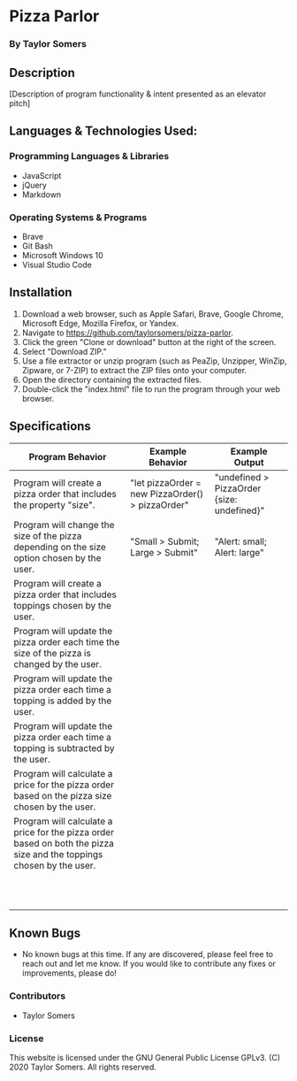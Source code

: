 # Pizza Parlor

  ### By Taylor Somers

## Description

  [Description of program functionality & intent presented as an elevator pitch]

## Languages & Technologies Used:

  ### Programming Languages & Libraries
  * JavaScript
  * jQuery
  * Markdown

  ### Operating Systems & Programs
  * Brave
  * Git Bash
  * Microsoft Windows 10
  * Visual Studio Code

## Installation

  1. Download a web browser, such as Apple Safari, Brave, Google Chrome, Microsoft Edge, Mozilla Firefox, or Yandex.
  2. Navigate to https://github.com/taylorsomers/pizza-parlor.
  3. Click the green "Clone or download" button at the right of the screen.
  4. Select "Download ZIP."
  5. Use a file extractor or unzip program (such as PeaZip, Unzipper, WinZip, Zipware, or 7-ZIP) to extract the ZIP files onto your computer.
  6. Open the directory containing the extracted files.
  7. Double-click the "index.html" file to run the program through your web browser.

## Specifications

  | Program Behavior | Example Behavior | Example Output |
  |---|---|---|
  | Program will create a pizza order that includes the property "size". | "let pizzaOrder = new PizzaOrder() > pizzaOrder" | "undefined > PizzaOrder {size: undefined}" |
  | Program will change the size of the pizza depending on the size option chosen by the user. | "Small > Submit; Large > Submit" | "Alert: small; Alert: large" |
  | Program will create a  pizza order that includes toppings chosen by the user. |  |  |
  | Program will update the pizza order each time the size of the pizza is changed by the user. |  |  |
  | Program will update the pizza order each time a topping is added by the user. |  |  |
  | Program will update the pizza order each time a topping is subtracted by the user. |  |  |
  | Program will calculate a price for the pizza order based on the pizza size chosen by the user. |  |  |
  | Program will calculate a price for the pizza order based on both the pizza size and the toppings chosen by the user. |  |  |
  |  |  |  |
  |  |  |  |
  |  |  |  |
  |  |  |  |
  |  |  |  |
  |  |  |  |
  |  |  |  |
  |  |  |  |
  |  |  |  |
  |  |  |  |
  |  |  |  |

## Known Bugs

  * No known bugs at this time. If any are discovered, please feel free to reach out and let me know. If you would like to contribute any fixes or improvements, please do!

### Contributors

  * Taylor Somers

### License

This website is licensed under the GNU General Public License GPLv3. (C) 2020 Taylor Somers. All rights reserved.